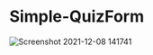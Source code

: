 # Simple-QuizForm

![Screenshot 2021-12-08 141741](https://user-images.githubusercontent.com/82047275/145177534-6f0d6070-c32d-4440-b2f2-db3c0d2dc157.png)
